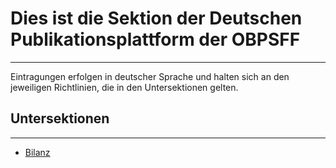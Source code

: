 # Dies ist die Sektion der **Deutschen Publikationsplattform** der OBPSFF
---
Eintragungen erfolgen in deutscher Sprache und halten sich an den jeweiligen Richtlinien, die in den Untersektionen gelten.

## Untersektionen
---
 * [Bilanz](./bilanz/)